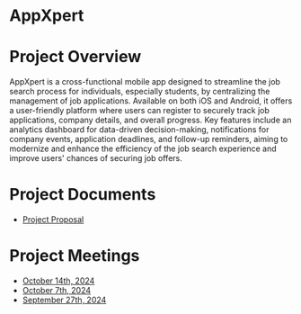 # AppXpert

# Project Overview
AppXpert is a cross-functional mobile app designed to streamline the job search process for individuals, especially students, by centralizing the management of job applications. Available on both iOS and Android, it offers a user-friendly platform where users can register to securely track job applications, company details, and overall progress. Key features include an analytics dashboard for data-driven decision-making, notifications for company events, application deadlines, and follow-up reminders, aiming to modernize and enhance the efficiency of the job search experience and improve users' chances of securing job offers.

# Project Documents
- [Project Proposal](proposal.md)

# Project Meetings
- [October 14th, 2024]()
- [October 7th, 2024](https://github.com/nataliekline/GVSU-CIS641-CompileAndConquer/blob/main/meetings/GVSU-CIS641-CompileAndConquer-2024-10-07.md)
- [September 27th, 2024](https://github.com/nataliekline/GVSU-CIS641-CompileAndConquer/blob/main/meetings/GVSU-CIS641-CompileAndConquer-2024-09-27.md)